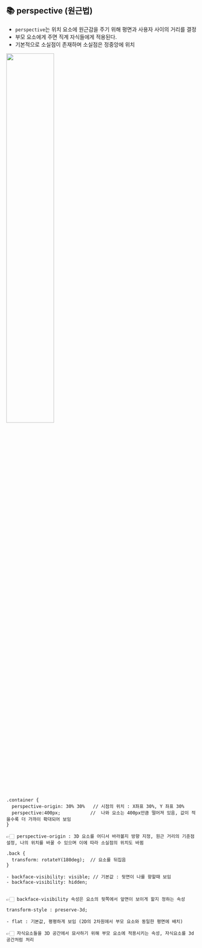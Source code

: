 ## 📚  perspective (원근법)

- ```perspective```는 위치 요소에 원근감을 주기 위해 평면과 사용자 사이의 거리를 결정
- 부모 요소에게 주면 직계 자식들에게 적용된다.
- 기본적으로 소실점이 존재하며 소실점은 정중앙에 위치

<image src="https://user-images.githubusercontent.com/112460430/191278627-eed17e53-41ab-4176-9c8f-0d70da234c38.png" width="50%">

```
.container {
  perspective-origin: 30% 30%   // 시점의 위치 : X좌표 30%, Y 좌표 30% 
  perspective:400px;           //  나와 요소는 400px만큼 떨어져 있음, 값이 적을수록 더 가까이 확대되어 보임
}

👉🏻 perspective-origin : 3D 요소를 어디서 바라볼지 방향 지정, 원근 거리의 기준점 설정, 나의 위치를 바꿀 수 있으며 이에 따라 소실점의 위치도 바뀜 
```

	
```
.back {
  transform: rotateY(180deg);  // 요소를 뒤집음
}
	
- backface-visibility: visible; // 기본값 : 뒷면이 나를 향할때 보임
- backface-visibility: hidden;

	
👉🏻 backface-visibility 속성은 요소의 뒷쪽에서 앞면이 보이게 할지 정하는 속성 
```

	
```
transform-style : preserve-3d;

- flat : 기본값, 평평하게 보임 (2D의 2차원에서 부모 요소와 동일한 평면에 배치)

👉🏻 자식요소들을 3D 공간에서 묘사하기 위해 부모 요소에 적용시키는 속성, 자식요소를 3d 공간처럼 처리
```
